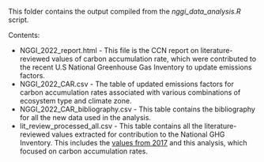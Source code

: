 This folder contains the output compiled from the *nggi_data_analysis.R* script. 

Contents:

- NGGI_2022_report.html - This file is the CCN report on literature-reviewed values of carbon accumulation rate, which were contributed to the recent U.S National Greenhouse Gas Inventory to update emissions factors.
- NGGI_2022_CAR.csv - The table of updated emissions factors for carbon accumulation rates associated with various combinations of ecosystem type and climate zone.
- NGGI_2022_CAR_bibliography.csv - This table contains the bibliography for all the new data used in the analysis.
- lit_review_processed_all.csv - This table contains all the literature-reviewed values extracted for contribution to the National GHG Inventory. This includes the [values from 2017](https://github.com/Smithsonian/Coastal-Wetland-NGGI-Data-Public/blob/master/3-Assembled%20Dataset/US-BC-Analysis-1-105.csv) and this analysis, which focused on carbon accumulation rates.